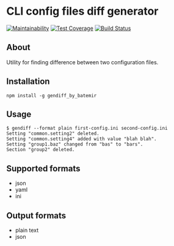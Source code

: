 # CLI config files diff generator 

[![Maintainability](https://api.codeclimate.com/v1/badges/47bd0d4ce823410ad44f/maintainability)](https://codeclimate.com/github/batemir/project-lvl2-s233/maintainability)
[![Test Coverage](https://api.codeclimate.com/v1/badges/47bd0d4ce823410ad44f/test_coverage)](https://codeclimate.com/github/batemir/project-lvl2-s233/test_coverage)
[![Build Status](https://travis-ci.org/batemir/project-lvl2-s233.svg?branch=master)](https://travis-ci.org/batemir/project-lvl2-s233)

## About
Utility for finding difference between two configuration files.

## Installation
```
npm install -g gendiff_by_batemir
```

## Usage
```
$ gendiff --format plain first-config.ini second-config.ini
Setting "common.setting2" deleted.
Setting "common.setting4" added with value "blah blah".
Setting "group1.baz" changed from "bas" to "bars".
Section "group2" deleted.
```
## Supported formats
- json
- yaml
- ini

## Output formats
- plain text
- json
